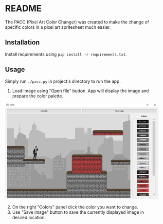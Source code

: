 # README

The PACC (Pixel Art Color Changer) was created to make the change of specific colors in a pixel art spritesheet much easier.

## Installation

Install requirements using `pip install -r requirements.txt`.

## Usage

Simply run `./pacc.py` in project's directory to run the app.
1. Load image using "Open file" button. App will display the image and prepare the color palette.

![Main view image](https://github.com/lukaszmenc/pixel-art-color-changer/blob/master/images/mainview.PNG)

2. On the right "Colors" panel click the color you want to change.
3. Use "Save image" button to save the currently displayed image in desired location.